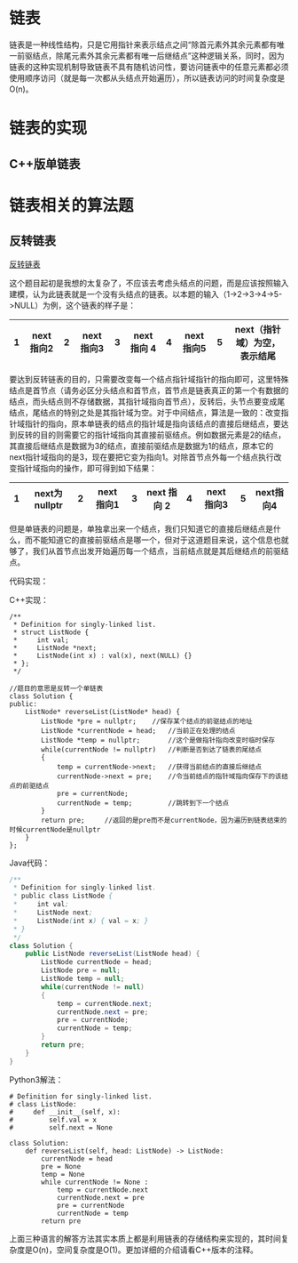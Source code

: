 # 链表
链表是一种线性结构，只是它用指针来表示结点之间“除首元素外其余元素都有唯一前驱结点，除尾元素外其余元素都有唯一后继结点”这种逻辑关系，同时，因为链表的这种实现机制导致链表不具有随机访问性，要访问链表中的任意元素都必须使用顺序访问（就是每一次都从头结点开始遍历），所以链表访问的时间复杂度是O(n)。

# 链表的实现
## C++版单链表


# 链表相关的算法题
## 反转链表
[反转链表](https://leetcode.com/problems/reverse-linked-list/)

这个题目起初是我想的太复杂了，不应该去考虑头结点的问题，而是应该按照输入建模，认为此链表就是一个没有头结点的链表。以本题的输入（1->2->3->4->5->NULL）为例，这个链表的样子是：

| 1 | next指向2 | 2 |next 指向3 | 3 | next 指向 4 | 4 | next 指向5 | 5 |next（指针域）为空，表示结尾|
|:-:|:-:|:-:|:-:|:-:|:-:|:-:|:-:|:-:|:-:|

要达到反转链表的目的，只需要改变每一个结点指针域指针的指向即可，这里特殊结点是首节点（请务必区分头结点和首节点，首节点是链表真正的第一个有数据的结点，而头结点则不存储数据，其指针域指向首节点），反转后，头节点要变成尾结点，尾结点的特别之处是其指针域为空。对于中间结点，算法是一致的：改变指针域指针的指向，原本单链表的结点的指针域是指向该结点的直接后继结点，要达到反转的目的则需要它的指针域指向其直接前驱结点。例如数据元素是2的结点，其直接后继结点是数据为3的结点，直接前驱结点是数据为1的结点，原本它的next指针域指向的是3，现在要把它变为指向1。对除首节点外每一个结点执行改变指针域指向的操作，即可得到如下结果：

| 1 | next为nullptr | 2 |next 指向1 | 3 | next 指向 2 | 4 | next 指向3 | 5 |next指向4|
|:-:|:-:|:-:|:-:|:-:|:-:|:-:|:-:|:-:|:-:|

但是单链表的问题是，单独拿出来一个结点，我们只知道它的直接后继结点是什么，而不能知道它的直接前驱结点是哪一个，但对于这道题目来说，这个信息也就够了，我们从首节点出发开始遍历每一个结点，当前结点就是其后继结点的前驱结点。

代码实现：

C++实现：
```
/**
 * Definition for singly-linked list.
 * struct ListNode {
 *     int val;
 *     ListNode *next;
 *     ListNode(int x) : val(x), next(NULL) {}
 * };
 */

//题目的意思是反转一个单链表
class Solution {
public:
    ListNode* reverseList(ListNode* head) {
        ListNode *pre = nullptr;    //保存某个结点的前驱结点的地址
        ListNode *currentNode = head;   //当前正在处理的结点
        ListNode *temp = nullptr;       //这个是做指针指向改变时临时保存
        while(currentNode != nullptr)   //判断是否到达了链表的尾结点
        {
            temp = currentNode->next;   //获得当前结点的直接后继结点
            currentNode->next = pre;    //令当前结点的指针域指向保存下的该结点的前驱结点
            pre = currentNode;
            currentNode = temp;         //跳转到下一个结点
        }
        return pre;     //返回的是pre而不是currentNode，因为遍历到链表结束的时候currentNode是nullptr
    }
};
```

Java代码：
```Java
/**
 * Definition for singly-linked list.
 * public class ListNode {
 *     int val;
 *     ListNode next;
 *     ListNode(int x) { val = x; }
 * }
 */
class Solution {
    public ListNode reverseList(ListNode head) {
        ListNode currentNode = head;
        ListNode pre = null;
        ListNode temp = null;
        while(currentNode != null)
        {
            temp = currentNode.next;
            currentNode.next = pre;
            pre = currentNode;
            currentNode = temp;
        }
        return pre;
    }
}
```
Python3解法：
```Python3
# Definition for singly-linked list.
# class ListNode:
#     def __init__(self, x):
#         self.val = x
#         self.next = None

class Solution:
    def reverseList(self, head: ListNode) -> ListNode:
        currentNode = head
        pre = None
        temp = None
        while currentNode != None :
            temp = currentNode.next
            currentNode.next = pre
            pre = currentNode
            currentNode = temp
        return pre
```

上面三种语言的解答方法其实本质上都是利用链表的存储结构来实现的，其时间复杂度是O(n)，空间复杂度是O(1)。更加详细的介绍请看C++版本的注释。
